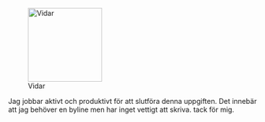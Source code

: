 <figure class="figure left">
<a href="img/me.png"><img src="img/me.png" height="150px" alt="Vidar"/></a>
<figcaption markdown=1>Vidar</figcaption>
</figure>

Jag jobbar aktivt och produktivt för att slutföra denna uppgiften. Det innebär att jag
behöver en byline men har inget vettigt att skriva. tack för mig.
